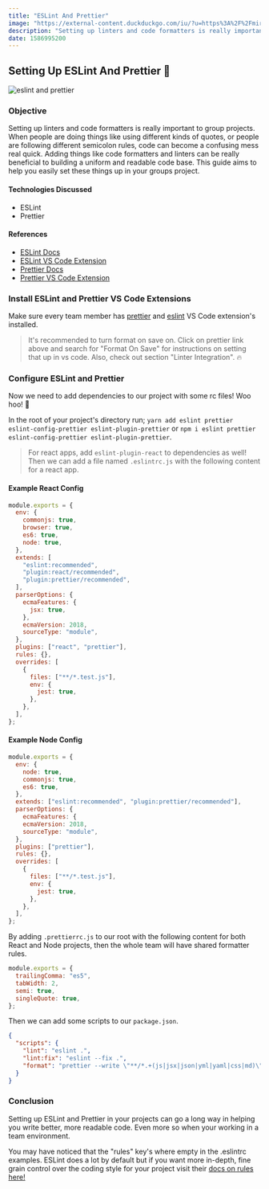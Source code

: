 ```yaml
---
title: "ESLint And Prettier"
image: "https://external-content.duckduckgo.com/iu/?u=https%3A%2F%2Fmiro.medium.com%2Fmax%2F1328%2F1*fA65R1umkZBVJjyBTTy6Xw.png&f=1&nofb=1"
description: "Setting up linters and code formatters is really important to group projects and solo projects alike. This guide aims to help you easily set these things up in your project."
date: 1586995200
---
```


## Setting Up ESLint And Prettier 🎨

![eslint and prettier](https://external-content.duckduckgo.com/iu/?u=https%3A%2F%2Fmiro.medium.com%2Fmax%2F1328%2F1*fA65R1umkZBVJjyBTTy6Xw.png&f=1&nofb=1)

### Objective

Setting up linters and code formatters is really important to group projects.
When people are doing things like using different kinds of quotes, or people are
following different semicolon rules, code can become a confusing mess real quick.
Adding things like code formatters and linters can be really beneficial to building
a uniform and readable code base.
This guide aims to help you easily set these things up in your groups project.

#### Technologies Discussed

- ESLint
- Prettier

#### References

- [ESLint Docs](https://eslint.org/)
- [ESLint VS Code Extension](https://marketplace.visualstudio.com/items?itemName=dbaeumer.vscode-eslint)
- [Prettier Docs](https://prettier.io/)
- [Prettier VS Code Extension](https://marketplace.visualstudio.com/items?itemName=esbenp.prettier-vscode)

### Install ESLint and Prettier VS Code Extensions

Make sure every team member has
[prettier](https://marketplace.visualstudio.com/items?itemName=esbenp.prettier-vscode)
and [eslint](https://marketplace.visualstudio.com/items?itemName=dbaeumer.vscode-eslint)
VS Code extension's installed.

> It's recommended to turn format on save on. Click on prettier link above and
> search for "Format On Save" for instructions on setting that up in vs code.
> Also, check out section "Linter Integration". 🔥

### Configure ESLint and Prettier

Now we need to add dependencies to our project with some rc files! Woo hoo! 👏

In the root of your project's directory run;
`yarn add eslint prettier eslint-config-prettier eslint-plugin-prettier`
or `npm i eslint prettier eslint-config-prettier eslint-plugin-prettier`.

> For react apps, add `eslint-plugin-react` to dependencies as well!
> Then we can add a file named `.eslintrc.js` with the following content for a
> react app.

#### Example React Config

```javascript
module.exports = {
  env: {
    commonjs: true,
    browser: true,
    es6: true,
    node: true,
  },
  extends: [
    "eslint:recommended",
    "plugin:react/recommended",
    "plugin:prettier/recommended",
  ],
  parserOptions: {
    ecmaFeatures: {
      jsx: true,
    },
    ecmaVersion: 2018,
    sourceType: "module",
  },
  plugins: ["react", "prettier"],
  rules: {},
  overrides: [
    {
      files: ["**/*.test.js"],
      env: {
        jest: true,
      },
    },
  ],
};
```

#### Example Node Config

```javascript
module.exports = {
  env: {
    node: true,
    commonjs: true,
    es6: true,
  },
  extends: ["eslint:recommended", "plugin:prettier/recommended"],
  parserOptions: {
    ecmaFeatures: {
    ecmaVersion: 2018,
    sourceType: "module",
  },
  plugins: ["prettier"],
  rules: {},
  overrides: [
    {
      files: ["**/*.test.js"],
      env: {
        jest: true,
      },
    },
  ],
};
```

By adding `.prettierrc.js` to our root with the following content
for both React and Node projects, then the whole team will have shared formatter
rules.

```javascript
module.exports = {
  trailingComma: "es5",
  tabWidth: 2,
  semi: true,
  singleQuote: true,
};
```

Then we can add some scripts to our `package.json`.

```json
{
  "scripts": {
    "lint": "eslint .",
    "lint:fix": "eslint --fix .",
    "format": "prettier --write \"**/*.+(js|jsx|json|yml|yaml|css|md)\""
  }
}
```

### Conclusion

Setting up ESLint and Prettier in your projects can go a long way in helping you
write better, more readable code. Even more so when your working in a team
environment.

You may have noticed that the "rules" key's where empty in the .eslintrc examples.
ESLint does a lot by default but if you want more in-depth, fine grain control
over the coding style for your project visit their [docs on rules here!](https://eslint.org/docs/rules/)
